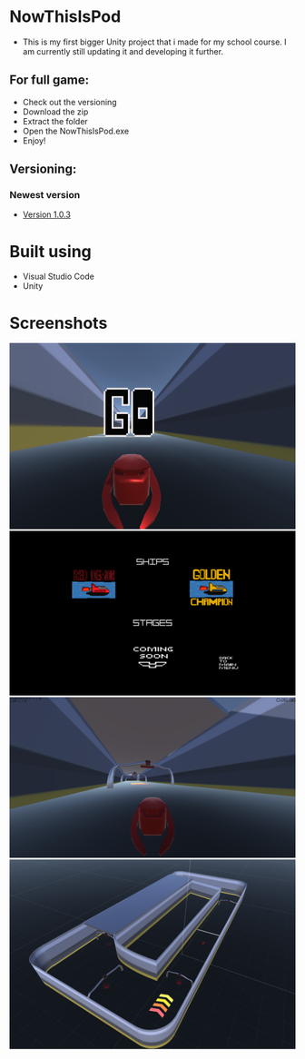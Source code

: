 # NowThisIsPod

* This is my first bigger Unity project that i made for my school course. I am currently still updating it and developing it further.

## For full game:
* Check out the versioning
* Download the zip
* Extract the folder
* Open the NowThisIsPod.exe
* Enjoy!


## Versioning:
### Newest version
* [Version 1.0.3](https://github.com/MMIK0/NowThisIsPod/releases/tag/v1.0.3)


# Built using
* Visual Studio Code
* Unity

# Screenshots

<img src="images/go.png">
<img src="images/menu.png" >
<img src="images/rata.png">
<img src="images/rata2.png">

